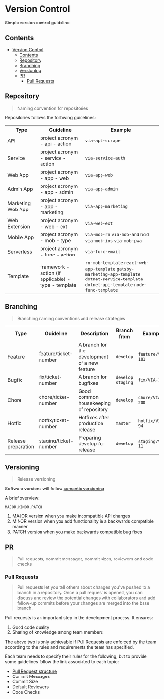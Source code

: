 # Version Control

Simple version control guideline

## Contents

- [Version Control](#version-control)
  - [Contents](#contents)
  - [Repository](#repository)
  - [Branching](#branching)
  - [Versioning](#versioning)
  - [PR](#pr)
    - [Pull Requests](#pull-requests)

## Repository

> Naming convention for repositories

Repositories follows the following guidelines:

<table width="80%">
    <tr>
        <th>Type</th>
        <th>Guideline</th> 
        <th>Example</th>
    </tr>
    <tr>
        <td>API</td>
        <td>project acronym - api - action</td> 
        <td><code>via-api-scrape</code></td>
    </tr>
    <tr>
        <td>Service</td>
        <td>project acronym - service - action</td> 
        <td><code>via-service-auth</code></td>
    </tr>
    <tr>
        <td>Web App</td>
        <td>project acronym - app - web</td> 
        <td><code>via-app-web</code></td>
    </tr>
    <tr>
        <td>Admin App</td>
        <td>project acronym - app - admin</td> 
        <td><code>via-app-admin</code></td>
    </tr>
    <tr>
        <td>Marketing Web App</td>
        <td>project acronym - app - marketing</td> 
        <td><code>via-app-marketing</code></td>
    </tr>
    <tr>
        <td>Web Extension</td>
        <td>project acronym - web - ext</td> 
        <td><code>via-web-ext</code></td>
    </tr>
    <tr>
        <td>Mobile App</td>
        <td>project acronym - mob - type</td> 
        <td>
            <code>via-mob-rn</code>
            <code>via-mob-android</code>
            <code>via-mob-ios</code>
            <code>via-mob-pwa</code>
        </td>
    </tr>
    <tr>
        <td>Serverless</td>
        <td>project acronym - func - action</td> 
        <td><code>via-func-email</code></td>
    </tr>
    <tr>
        <td>Template</td>
        <td>framework - action (if applicable) - type - template</td> 
        <td>
            <code>rn-mob-template</code>
            <code>react-web-app-template</code>
            <code>gatsby-marketing-app-template</code>
            <code>dotnet-service-template</code>
            <code>dotnet-api-template</code>
            <code>node-func-template</code>
        </td>
    </tr>
</table>

## Branching

> Branching naming conventions and release strategies

<table width="80%">
    <tr>
        <th>Type</th>
        <th>Guideline</th>
        <th>Description</th>
        <th>Branch from</th>
        <th>Example</th>
    </tr>
    <tr>
        <td>Feature</td>
        <td>feature/ticket-number</td>
        <td>A branch for the development of a new feature</td>
        <td><code>develop</code></td>
        <td><code>feature/VIA-181</code></td>
    </tr>
    <tr>
        <td>Bugfix</td>
        <td>fix/ticket-number</td>
        <td>A branch for bugfixes</td>
        <td>
            <code>develop</code>
            <code>staging</code>
        </td>
        <td><code>fix/VIA-192</code></td>
    </tr>
    <tr>
        <td>Chore</td>
        <td>chore/ticket-number</td>
        <td>Good common housekeeping of repository</td>
        <td><code>develop</code></td>
        <td><code>chore/VIA-200</code></td>
    </tr>
    <tr>
        <td>Hotfix</td>
        <td>hotfix/ticket-number</td>
        <td>Hotfixes after production release</td>
        <td><code>master</code></td>
        <td><code>hotfix/VIA-94</code></td>
    </tr>
     <tr>
        <td>Release preparation</td>
        <td>staging/ticket-number</td>
        <td>Preparing develop for release</td>
        <td><code>develop</code></td>
        <td><code>staging/VIA-11</code></td>
    </tr>
</table>

## Versioning

> Release versioning

Software versions will follow [semantic versioning](https://semver.org/)

A brief overview:

```
MAJOR.MINOR.PATCH
```

1. MAJOR version when you make incompatible API changes
2. MINOR version when you add functionality in a backwards compatible manner
3. PATCH version when you make backwards compatible bug fixes

## PR

> Pull requests, commit messages, commit sizes, reviewers and code checks

### Pull Requests

> Pull requests let you tell others about changes you've pushed to a branch in a repository. Once a pull request is opened, you can discuss and review the potential changes with collaborators and add follow-up commits before your changes are merged into the base branch.

Pull requests is an important step in the development process. It ensures:

1. Good code quality
2. Sharing of knowledge among team members

The above two is only achievable if Pull Requests are enforced by the team according to the rules and requirements the team has specified.

Each team needs to specify their rules for the following, but to provide some guidelines follow the link associated to each topic:

- [Pull Request structure](./pr.MD)
- Commit Messages
- Commit Size
- Default Reviewers
- Code Checks